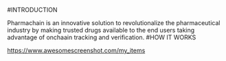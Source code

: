 #INTRODUCTION

Pharmachain is an innovative solution to revolutionalize the pharmaceutical industry by making trusted drugs available to the end users taking advantage of onchaain tracking and verification.
#HOW IT WORKS

https://www.awesomescreenshot.com/my_items
